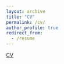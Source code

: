 ```yaml
---
layout: archive
title: "CV"
permalink: /cv/
author_profile: true
redirect_from:
  - /resume
---
```

[CV](https://github.com/francesconicolai/CV/CVFrancesco-Nicolai.pdf)
